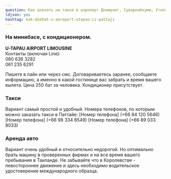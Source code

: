 ```yaml
---
question: Как доехать на такси в аэропорт Донмуанг, Суварнабхуми, Утопао?
ldjson: yes
hashtag: kak-doehat-v-aeroport-utapao-iz-pattaji
---
```


### На минибасе, с кондиционером.

**U-TAPAU AIRPORT LIMOUSINE**  
Контакты (включая Line):   
080 636 3282  
061 235 6291

Пишете в лайн или через смс. Договариваетесь заранее, сообщаете информацию, а именно в какой гостинице вас забрать и время вашего вылета.
Цена 250 бат за человека.
Кондиционер присутствует.

### Такси
Вариант самый простой и удобный. Номера телефонов, по которым можно заказать такси в Паттайе:
[Номер телефона] (+66 84 120 5646) [Номер телефона] (+66 98 334 6549) [Номер телефона] (+66 89 033 8033)

### Аренда авто 
Вариант очень удобный и относительно недорогой. Но оптимально брать машину в проверенных фирмах и на все время вашего пребывания в Таиланде. Не забывайте что в Королевстве - левостороннее движение и здесь необходимо водительское удостоверение международного образца.


